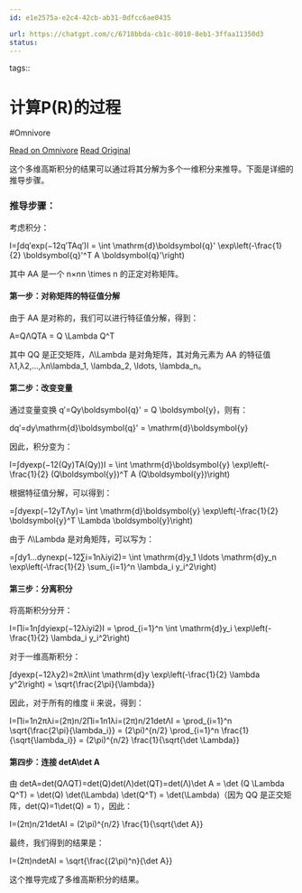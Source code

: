 ```yaml
---
id: e1e2575a-e2c4-42cb-ab31-0dfcc6ae0435

url: https://chatgpt.com/c/6718bbda-cb1c-8010-8eb1-3ffaa11350d3
status:
---
```



tags:: 

# 计算P(R)的过程
#Omnivore

[Read on Omnivore](https://omnivore.app/me/p-r-192b8ff79a5)
[Read Original](https://chatgpt.com/c/6718bbda-cb1c-8010-8eb1-3ffaa11350d3)

这个多维高斯积分的结果可以通过将其分解为多个一维积分来推导。下面是详细的推导步骤。

### 推导步骤：

考虑积分：

I\=∫dq′exp⁡(−12q′TAq′)I = \\int \\mathrm{d}\\boldsymbol{q}' \\exp\\left(-\\frac{1}{2} \\boldsymbol{q}'^T A \\boldsymbol{q}'\\right)

其中 AA 是一个 n×nn \\times n 的正定对称矩阵。

#### 第一步：对称矩阵的特征值分解

由于 AA 是对称的，我们可以进行特征值分解，得到：

A\=QΛQTA = Q \\Lambda Q^T

其中 QQ 是正交矩阵，Λ\\Lambda 是对角矩阵，其对角元素为 AA 的特征值 λ1,λ2,…,λn\\lambda\_1, \\lambda\_2, \\ldots, \\lambda\_n。

#### 第二步：改变变量

通过变量变换 q′\=Qy\\boldsymbol{q}' = Q \\boldsymbol{y}，则有：

dq′\=dy\\mathrm{d}\\boldsymbol{q}' = \\mathrm{d}\\boldsymbol{y}

因此，积分变为：

I\=∫dyexp⁡(−12(Qy)TA(Qy))I = \\int \\mathrm{d}\\boldsymbol{y} \\exp\\left(-\\frac{1}{2} (Q\\boldsymbol{y})^T A (Q\\boldsymbol{y})\\right)

根据特征值分解，可以得到：

\=∫dyexp⁡(−12yTΛy)\= \\int \\mathrm{d}\\boldsymbol{y} \\exp\\left(-\\frac{1}{2} \\boldsymbol{y}^T \\Lambda \\boldsymbol{y}\\right)

由于 Λ\\Lambda 是对角矩阵，可以写为：

\=∫dy1…dynexp⁡(−12∑i\=1nλiyi2)\= \\int \\mathrm{d}y\_1 \\ldots \\mathrm{d}y\_n \\exp\\left(-\\frac{1}{2} \\sum\_{i=1}^n \\lambda\_i y\_i^2\\right)

#### 第三步：分离积分

将高斯积分分开：

I\=∏i\=1n∫dyiexp⁡(−12λiyi2)I = \\prod\_{i=1}^n \\int \\mathrm{d}y\_i \\exp\\left(-\\frac{1}{2} \\lambda\_i y\_i^2\\right)

对于一维高斯积分：

∫dyexp⁡(−12λy2)\=2πλ\\int \\mathrm{d}y \\exp\\left(-\\frac{1}{2} \\lambda y^2\\right) = \\sqrt{\\frac{2\\pi}{\\lambda}}

因此，对于所有的维度 ii 来说，得到：

I\=∏i\=1n2πλi\=(2π)n/2∏i\=1n1λi\=(2π)n/21det⁡ΛI = \\prod\_{i=1}^n \\sqrt{\\frac{2\\pi}{\\lambda\_i}} = (2\\pi)^{n/2} \\prod\_{i=1}^n \\frac{1}{\\sqrt{\\lambda\_i}} = (2\\pi)^{n/2} \\frac{1}{\\sqrt{\\det \\Lambda}}

#### 第四步：连接 det⁡A\\det A

由 det⁡A\=det⁡(QΛQT)\=det⁡(Q)det⁡(Λ)det⁡(QT)\=det⁡(Λ)\\det A = \\det (Q \\Lambda Q^T) = \\det(Q) \\det(\\Lambda) \\det(Q^T) = \\det(\\Lambda)（因为 QQ 是正交矩阵，det⁡(Q)\=1\\det(Q) = 1），因此：

I\=(2π)n/21det⁡AI = (2\\pi)^{n/2} \\frac{1}{\\sqrt{\\det A}}

最终，我们得到的结果是：

I\=(2π)ndet⁡AI = \\sqrt{\\frac{(2\\pi)^n}{\\det A}}

这个推导完成了多维高斯积分的结果。


